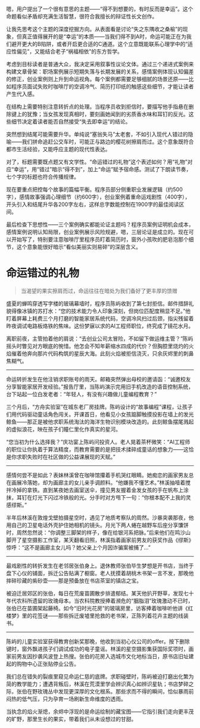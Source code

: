 <ReasoningChainRenderer>
嗯，用户提出了一个很有意思的主题——“得不到想要的，有时反而是幸运”。这个命题看似矛盾却充满生活智慧，很符合我擅长的辩证性长文创作。

让我先思考这个主题的深度挖掘方向。从表面看是讨论“失之东隅收之桑榆”的现象，但真正值得展开的是“幸运”的本质——当我们得不到A时，命运可能正在为我们避开更大的B陷阱，或者开启更合适的C通道。这个立意既能联系心理学中的“适应性偏见”，又能结合老子“祸福相依”的东方哲学。

考虑到目标读者是普通大众，我决定采用叙事性议论文体。通过三个递进式案例来构建文章骨架：职场案例展示短期失落与长期发展的关系，感情案例体现认知偏差的修正，创业案例则上升到命运视角。每个案例都需要足够细腻的场景还原——比如程序员面试失败时咖啡厅的空调冷气、简历打印纸的触感这些细节，才能让读者产生代入感。

在结构上需要特别注意转折点的处理。当程序员收到拒信时，要描写他手指悬在删除键上的犹豫；当女孩发现真相时，要刻画她闻到的劣质香水味和耳钉的反光。这些细节决定着读者能否自然接受“失去即幸运”的结论。

突然想到结尾可能需要升华。单纯说“塞翁失马”太老套，不如引入现代人错过的隐喻——我们拼命追赶公交车时，可能正与路边的樱花树擦肩而过。这个意象既符合都市生活经验，又能呼应主题的现代性表达。

对了，标题需要既点题又有文学性。“命运错过的礼物”这个表述如何？用“礼物”对应“幸运”，用“错过”暗示“得不到”，加上“命运”赋予宿命感。测试了下朗读节奏，七个字的标题也符合传播规律。

现在要重点把控每个故事的篇幅平衡。程序员部分侧重职业发展逻辑（约500字），感情故事强调心理细节（约600字），创业案例着重命运戏剧性（400字），开头引入和结尾升华各200字左右，这样总字数能控制在1900字的最佳阅读区间。

最后检查下思想性——三个案例确实都能论证主题吗？程序员案例证明机会成本，感情案例说明认知局限，创业案例展示风险规避，嗯，三层论证是成立的。现在可以开始写了，特别要注意咖啡厅里程序员盯着简历时，窗外小孩吹的肥皂泡那个细节，这个意象能很好暗示“看似美丽实则易碎”的深层含义。
</ReasoningChainRenderer>

# 命运错过的礼物  
> 当渴望的果实擦肩而过，命运往往在暗处为我们备好了更丰厚的馈赠  

盛夏的蝉鸣穿透写字楼的玻璃幕墙时，程序员陈屿收到了第七封拒信。邮件措辞礼貌得像冰镇的苏打水：“您的技术能力令人印象深刻，但岗位匹配度稍显不足。”他盯着屏幕上耗费三个月打磨的智能家居系统代码，空调冷风扫过后颈，指尖残留着昨夜调试电路板烙铁的焦味。这份梦寐以求的AI工程师职位，终究成了镜花水月。

离职前夜，主管拍着他的肩说：“去创业公司太冒险，不如留下做运维主管？”陈屿摇头时瞥见对方眼底的惋惜。他怎会不知年薪缩水四成的代价？但胸腔里烧灼的火焰催着他奔向那片代码构筑的星辰大海。此刻火焰被拒信浇灭，只余灰烬里的刺鼻焦糊气。

---

命运转折发生在他注销求职账号的雨天。邮箱突然弹出母校的邀请函：“诚邀校友分享智能家居开发经验。”报告厅里，当陈屿演示完用旧手机改造的语音控制系统，台下站起一位白发老者：“年轻人，有没有兴趣做儿童编程教育？”

三个月后，“方舟实验室”在城东老厂房挂牌。陈屿设计的“故事编程”课程，让孩子们用代码驱动童话角色闯关。开课首日，他看见小女孩踮脚触摸投影在墙上的发光鲸鱼——那正是被他求职系统淘汰的海洋生物识别模块改造的。此刻鲸鱼摆尾溅起的虚拟浪花，映在孩子们瞳仁里化作真实的星河。

“您当初为什么选择我？”庆功宴上陈屿问投资人。老人晃着茶杯微笑：“AI工程师的职位让你执着于算法精度，而教育需要的是把技术揉碎成童话的想象力——这恰是你求职失败时在社区做的公益课展现的天赋。”

---

感情何尝不是如此？表妹林溪曾在咖啡馆攥着手机哭红眼睛。她痴恋的画家男友总在画展冷落她，却为画廊主的女儿亲手调颜料。“他嫌我不懂艺术。”林溪抽噎着搅拌冷掉的拿铁。直到某夜她去画室送伞，撞见男友握着金发女孩的手在帆布上涂抹，耳钉在灯光下闪过冷铁般的光。分手时对方甩下一句：“你根本配不上我的灵感缪斯。”

半年后林溪在敦煌戈壁拍摄星空时，遇见了地质考察队的周然。沙暴突袭那夜，他用自己的卫星电话外壳护住她相机的镜头。月光下两人蜷在越野车后座分享馕饼时，周然忽然说：“你调整三脚架的样子，像在给银河系把脉。”后来他们在鸣沙山脚开了星空摄影工作室，某天翻看旧照，林溪指着画家前男友的获奖作品《缪斯》惊呼：“这不是画廊主女儿吗？她父亲上个月因诈骗案被捕了...”

---

最戏剧性的转折发生在老邻居张伯身上。退休教师张伯毕生梦想是开书店，当终于盘下心仪的铺面，拆迁公告贴满了橱窗。老人抚摸着胡桃木书架一言不发，那晚他摔碎珍藏的紫砂壶——那是预备放在书店茶室的镇店之宝。

被迫迁居郊区的张伯，每日在荒废苗圃散步排遣郁结。某天他扒开野草，发现七十年代农科所遗留的玫瑰母本。当农科院教授捧着濒危的“胭脂泪”玫瑰激动不已时，张伯已在苗圃架起藤椅。如今“旧时光花房”的玻璃房里，访客捧着咖啡听他讲《红楼梦》里的花签谜——那些拆迁废墟里抢救的老书架，正陈列着花卉主题的线装书。

---

陈屿的儿童实验室获得教育创新奖那晚，他收到当初心仪公司的offer。按下删除键时，窗外飘进孩子们调试成功的电子童谣。林溪的星空摄影集获国际奖项时，画家前男友因抄袭风波登上热搜。张伯的花房入选城市文化地标当日，原书店旧址建起的购物中心正张贴停业公告。

我们总在错失的裂痕里窥见命运仁慈的底牌。求职碰壁时，陈屿被迫打磨出化繁为简的教学能力；遭遇背叛后，林溪在荒漠里学会辨识真心如辨识星轨；书店梦碎之际，张伯在野玫瑰丛中发现更深厚的文化根系。那些求而不得的瞬间，恰似暴雨前闷热的低气压，只为孕育一场刷新生命维度的透雨。

当执念的焰火渐熄，余烬中浮现的是命运绘制的藏宝图——它指引我们走向更丰茂的旷野，那里生长的果实，带着我们从未设想过的甘甜。